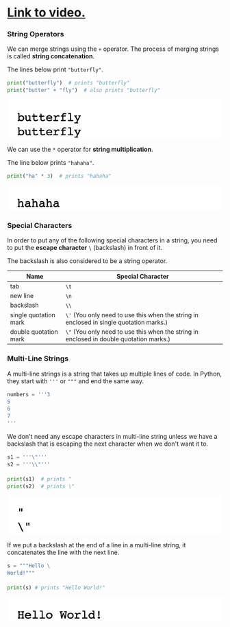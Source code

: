 # [Link to video.](https://www.youtube.com/watch?v=E1kGBvnNndg&list=PLVD25niNi0BlpS2dC7eXz1Rm3lOb9ftaJ)

### String Operators

We can merge strings using the `+` operator.  The process of merging strings is called **string concatenation**.

The lines below print `"butterfly"`.

```python
print("butterfly")  # prints "butterfly"
print("butter" + "fly")  # also prints "butterfly"
```

![](https://raw.githubusercontent.com/MissStrong/ICS3U/main/Images/butterfly.png)

We can use the `*` operator for **string multiplication**.

The line below prints `"hahaha"`.

```python
print("ha" * 3)  # prints "hahaha"
```

![](https://raw.githubusercontent.com/MissStrong/ICS3U/main/Images/hahaha_.png)

### Special Characters

In order to put any of the following special characters in a string, you need to put the **escape character** ``\`` (backslash) in front of it. 

The backslash is also considered to be a string operator. 

| Name | Special Character |
| --- | --- |
| tab | `\t` |
| new line | `\n`|
| backslash | `\\` |
| single quotation mark | `\'` (You only need to use this when the string in enclosed in single quotation marks.) |
| double quotation mark | `\"` (You only need to use this when the string in enclosed in double quotation marks.) |

### Multi-Line Strings

A multi-line strings is a string that takes up multiple lines of code. In Python, they start with `'''` or `"""` and end the same way.

```python
numbers = '''3
5
6
7
'''  
```

We don't need any escape characters in multi-line string unless we have a backslash that is escaping the next character when we don't want it to.

```python
s1 = '''\"'''
s2 = '''\\"'''

print(s1)  # prints "
print(s2)  # prints \"
```

![](https://raw.githubusercontent.com/MissStrong/ICS3U/main/Images/slash.png)

If we put a backslash at the end of a line in a multi-line string, it concatenates the line with the next line.

```python
s = """Hello \
World!"""

print(s) # prints "Hello World!"
```

![](https://raw.githubusercontent.com/MissStrong/ICS3U/main/Images/hello_world_1.png)
